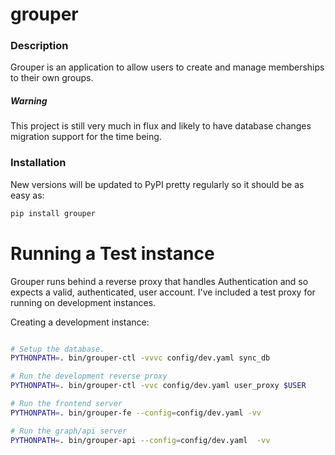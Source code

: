 # grouper

### Description

Grouper is an application to allow users to create and manage memberships
to their own groups.

##### Warning

This project is still very much in flux and likely to have database changes
migration support for the time being.

### Installation

New versions will be updated to PyPI pretty regularly so it should be as easy
as:

```bash
pip install grouper
```

Running a Test instance
==========================

Grouper runs behind a reverse proxy that handles Authentication and so expects
a valid, authenticated, user account. I've included a test proxy for running
on development instances.

Creating a development instance:

```bash

# Setup the database.
PYTHONPATH=. bin/grouper-ctl -vvvc config/dev.yaml sync_db

# Run the development reverse proxy
PYTHONPATH=. bin/grouper-ctl -vvc config/dev.yaml user_proxy $USER

# Run the frontend server
PYTHONPATH=. bin/grouper-fe --config=config/dev.yaml -vv

# Run the graph/api server
PYTHONPATH=. bin/grouper-api --config=config/dev.yaml  -vv

```
